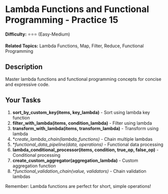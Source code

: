 # Lambda Functions and Functional Programming - Practice 15

**Difficulty:** ⭐⭐⭐ (Easy-Medium)

**Related Topics:** Lambda Functions, Map, Filter, Reduce, Functional Programming

## Description

Master lambda functions and functional programming concepts for concise and expressive code.

## Your Tasks

1. **sort_by_custom_key(items, key_lambda)** - Sort using lambda key function
2. **filter_with_lambda(items, condition_lambda)** - Filter using lambda
3. **transform_with_lambda(items, transform_lambda)** - Transform using lambda
4. **create_lambda_chain(*lambda_functions)** - Chain multiple lambdas
5. **functional_data_pipeline(data, *operations)** - Functional data processing
6. **lambda_conditional_processor(items, condition, true_op, false_op)** - Conditional processing
7. **create_custom_aggregator(aggregation_lambda)** - Custom aggregation function
8. **functional_validation_chain(value, *validators)** - Chain validation lambdas

Remember: Lambda functions are perfect for short, simple operations!